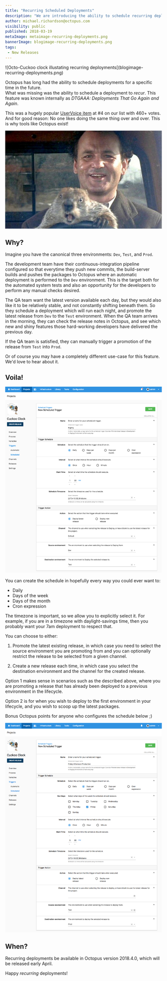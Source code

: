 ```yaml
---
title: "Recurring Scheduled Deployments"
description: "We are introducing the ability to schedule recurring deployments."
author: michael.richardson@octopus.com
visibility: public
published: 2018-03-19
metaImage: metaimage-recurring-deployments.png
bannerImage: blogimage-recurring-deployments.png
tags:
 - New Releases
---
```


![Octo-Cuckoo clock illustating recurring deployments[(blogimage-recurring-deployments.png)

Octopus has long had the ability to schedule deployments for a specific time in the future.   
What was missing was the ability to schedule a deployment to _recur_. This feature was known internally as _DTGAAA: Deployments That Go Again and Again_.  

This was a hugely popular [UserVoice item](https://octopusdeploy.uservoice.com/forums/170787-general/suggestions/6599104-recurring-scheduled-deployments) at #4 on our list with 460+ votes. And for good reason:  No one likes doing the same thing over and over.  This is why tools like Octopus exist! 

![Groundhog Day](groundhog-day.jpg "width=500")


## Why?

Imagine you have the canonical three environments: `Dev`, `Test`, and `Prod`.

The development team have their continuous-integration pipeline configured so that everytime they push new commits, the build-server builds and pushes the packages to Octopus where an automatic deployment is performed to the `Dev` environment.  This is the target both for the automated system tests and also an opportunity for the developers to perform any manual checks desired. 

The QA team want the latest version available each day, but they would also like it to be relatively stable, and not constantly shifting beneath them.  So they schedule a deployment which will run each night, and promote the latest release from `Dev` to the `Test` environment.  When the QA team arrives in the morning, they can check the release notes in Octopus, and see which new and shiny features those hard-working developers have delivered the previous day.  

If the QA team is satisfied, they can manually trigger a promotion of the release from `Test` into `Prod`. 

Or of course you may have a completely different use-case for this feature. We'd love to hear about it.  

## Voila! 

![Configuring Recurring Deployment](recurring-nightly-deployment.png "width=500")

You can create the schedule in hopefully every way you could ever want to: 

- Daily
- Days of the week
- Days of the month
- Cron expression 

The timezone is important, so we allow you to explicitly select it. For example, if you are in a timezone with daylight-savings time, then you probably want your 7am deployment to respect that.

You can choose to either:

1. Promote the latest existing release, in which case you need to select the source environment you are promoting from and you can optionally restrict the release to be selected from a given channel.

2. Create a new release each time, in which case you select the destination environment and the channel for the created release. 

Option 1 makes sense in scenarios such as the described above, where you are promoting a release that has already been deployed to a previous environment in the lifecycle. 

Option 2 is for when you wish to deploy to the first environment in your lifecycle, and you wish to scoop up the latest packages.

Bonus Octopus points for anyone who configures the schedule below ;)

![Friday Recurring Deployment](recurring-friday-deployment.png "width=500")

## When?

Recurring deployments be available in Octopus version 2018.4.0, which will be released early April. 

Happy _recurring_ deployments!